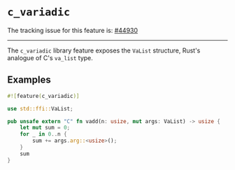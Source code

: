 # `c_variadic`

The tracking issue for this feature is: [#44930]

[#44930]: https://github.com/rust-lang/rust/issues/44930

------------------------

The `c_variadic` library feature exposes the `VaList` structure,
Rust's analogue of C's `va_list` type.

## Examples

```rust
#![feature(c_variadic)]

use std::ffi::VaList;

pub unsafe extern "C" fn vadd(n: usize, mut args: VaList) -> usize {
    let mut sum = 0;
    for _ in 0..n {
        sum += args.arg::<usize>();
    }
    sum
}
```
